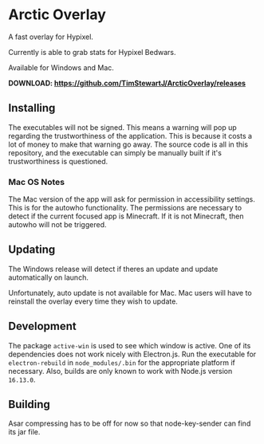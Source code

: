 # Arctic Overlay

A fast overlay for Hypixel.

Currently is able to grab stats for Hypixel Bedwars.

Available for Windows and Mac.

**DOWNLOAD: https://github.com/TimStewartJ/ArcticOverlay/releases**

## Installing

The executables will not be signed. This means a warning will pop up regarding the trustworthiness of the application. This is because it costs a lot of money to make that warning go away. The source code is all in this repository, and the executable can simply be manually built if it's trustworthiness is questioned.

### Mac OS Notes

The Mac version of the app will ask for permission in accessibility settings. This is for the autowho functionality. The permissions are necessary to detect if the current focused app is Minecraft. If it is not Minecraft, then autowho will not be triggered.

## Updating

The Windows release will detect if theres an update and update automatically on launch.

Unfortunately, auto update is not available for Mac. Mac users will have to reinstall the overlay every time they wish to update.

## Development

The package `active-win` is used to see which window is active. One of its dependencies does not work nicely with Electron.js. Run the executable for `electron-rebuild` in `node_modules/.bin` for the appropriate platform if necessary. Also, builds are only known to work with Node.js version `16.13.0`.

## Building

Asar compressing has to be off for now so that node-key-sender can find its jar file.